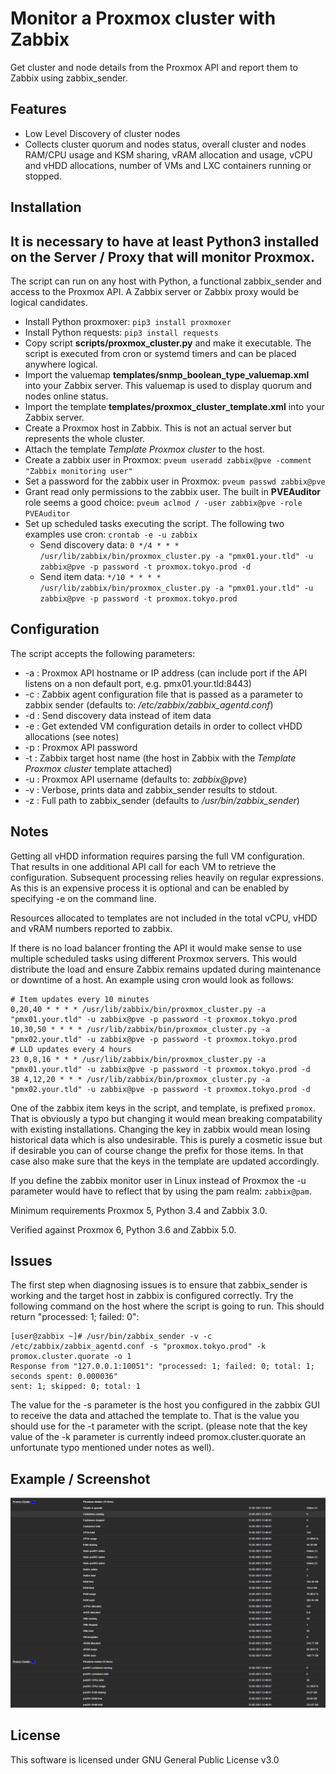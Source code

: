 # Monitor a Proxmox cluster with Zabbix

Get cluster and node details from the Proxmox API and report them to Zabbix using zabbix_sender.

## Features

  * Low Level Discovery of cluster nodes
  * Collects cluster quorum and nodes status, overall cluster and nodes RAM/CPU usage and KSM sharing, vRAM allocation and usage, vCPU and vHDD allocations, number of VMs and LXC containers running or stopped.

## Installation

## It is necessary to have at least Python3 installed on the Server / Proxy that will monitor Proxmox.

The script can run on any host with Python, a functional zabbix_sender and access to the Proxmox API. A Zabbix server or Zabbix proxy would be logical candidates.

  * Install Python proxmoxer: `pip3 install proxmoxer`
  * Install Python requests: `pip3 install requests`
  * Copy script **scripts/proxmox_cluster.py** and make it executable. The script is executed from cron or systemd timers and can be placed anywhere logical.
  * Import the valuemap **templates/snmp_boolean_type_valuemap.xml** into your Zabbix server. This valuemap is used to display quorum and nodes online status.
  * Import the template **templates/proxmox_cluster_template.xml** into your Zabbix server.
  * Create a Proxmox host in Zabbix. This is not an actual server but represents the whole cluster.
  * Attach the template *Template Proxmox cluster* to the host.
  * Create a zabbix user in Proxmox: `pveum useradd zabbix@pve -comment "Zabbix monitoring user"`
  * Set a password for the zabbix user in Proxmox: `pveum passwd zabbix@pve`
  * Grant read only permissions to the zabbix user. The built in **PVEAuditor** role seems a good choice: `pveum aclmod / -user zabbix@pve -role PVEAuditor`
  * Set up scheduled tasks executing the script. The following two examples use cron: `crontab -e -u zabbix`
    * Send discovery data: `0 */4 * * * /usr/lib/zabbix/bin/proxmox_cluster.py -a "pmx01.your.tld" -u zabbix@pve -p password -t proxmox.tokyo.prod -d`
    * Send item data: `*/10 * * * * /usr/lib/zabbix/bin/proxmox_cluster.py -a "pmx01.your.tld" -u zabbix@pve -p password -t proxmox.tokyo.prod`

## Configuration

The script accepts the following parameters:

  * -a : Proxmox API hostname or IP address (can include port if the API listens on a non default port, e.g. pmx01.your.tld:8443)
  * -c : Zabbix agent configuration file that is passed as a parameter to zabbix sender (defaults to: */etc/zabbix/zabbix_agentd.conf*)
  * -d : Send discovery data instead of item data
  * -e : Get extended VM configuration details in order to collect vHDD allocations (see notes)
  * -p : Proxmox API password
  * -t : Zabbix target host name (the host in Zabbix with the *Template Proxmox cluster* template attached)
  * -u : Proxmox API username (defaults to: *zabbix@pve*)
  * -v : Verbose, prints data and zabbix_sender results to stdout.
  * -z : Full path to zabbix_sender (defaults to */usr/bin/zabbix_sender*)

## Notes

Getting all vHDD information requires parsing the full VM configuration. That results in one additional API call for each VM to retrieve the configuration. Subsequent processing relies heavily on regular expressions. As this is an expensive process it is optional and can be enabled by specifying -e on the command line.

Resources allocated to templates are not included in the total vCPU, vHDD and vRAM numbers reported to zabbix.

If there is no load balancer fronting the API it would make sense to use multiple scheduled tasks using different Proxmox servers. This would distribute the load and ensure Zabbix remains updated during maintenance or downtime of a host. An example using cron would look as follows:

```
# Item updates every 10 minutes
0,20,40 * * * * /usr/lib/zabbix/bin/proxmox_cluster.py -a "pmx01.your.tld" -u zabbix@pve -p password -t proxmox.tokyo.prod
10,30,50 * * * * /usr/lib/zabbix/bin/proxmox_cluster.py -a "pmx02.your.tld" -u zabbix@pve -p password -t proxmox.tokyo.prod
# LLD updates every 4 hours
23 0,8,16 * * * /usr/lib/zabbix/bin/proxmox_cluster.py -a "pmx01.your.tld" -u zabbix@pve -p password -t proxmox.tokyo.prod -d
38 4,12,20 * * * /usr/lib/zabbix/bin/proxmox_cluster.py -a "pmx02.your.tld" -u zabbix@pve -p password -t proxmox.tokyo.prod -d 
```

One of the zabbix item keys in the script, and template, is prefixed ```promox```. That is obviously a typo but changing it would mean breaking compatability with existing installations. Changing the key in zabbix would mean losing historical data which is also undesirable. This is purely a cosmetic issue but if desirable you can of course change the prefix for those items. In that case also make sure that the keys in the template are updated accordingly.

If you define the zabbix monitor user in Linux instead of Proxmox the -u parameter would have to reflect that by using the pam realm: ```zabbix@pam```.

Minimum requirements Proxmox 5, Python 3.4 and Zabbix 3.0.

Verified against Proxmox 6, Python 3.6 and Zabbix 5.0.

## Issues

The first step when diagnosing issues is to ensure that zabbix_sender is working and the target host in zabbix is configured correctly. Try the following command on the host where the script is going to run. This should return "processed: 1; failed: 0":

```
[user@zabbix ~]# /usr/bin/zabbix_sender -v -c /etc/zabbix/zabbix_agentd.conf -s "proxmox.tokyo.prod" -k promox.cluster.quorate -o 1
Response from "127.0.0.1:10051": "processed: 1; failed: 0; total: 1; seconds spent: 0.000036"
sent: 1; skipped: 0; total: 1
```

The value for the -s parameter is the host you configured in the zabbix GUI to receive the data and attached the template to. That is the value you should use for the -t parameter with the script. (please note that the key value of the -k parameter is currently indeed promox.cluster.quorate an unfortunate typo mentioned under notes as well).

## Example / Screenshot

![Latest Data](Latest_data.PNG)

## License

This software is licensed under GNU General Public License v3.0
